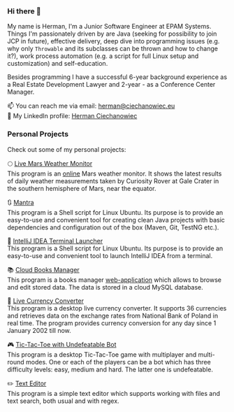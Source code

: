 ### Hi there 👋

My name is Herman, I'm a Junior Software Engineer at EPAM Systems. Things I'm passionately driven by are Java (seeking for possibility to join JCP in future), effective delivery, deep dive into programming issues (e.g. why only `Throwable` and its subclasses can be thrown and how to change it?), work process automation (e.g. a script for full Linux setup and customization) and self-education.

Besides programming I have a successful 6-year background experience as a Real Estate Development Lawyer and 2-year - as a Conference Center Manager.

📫 You can reach me via email: herman@ciechanowiec.eu <br>
💼 My LinkedIn profile: [Herman Ciechanowiec](https://www.linkedin.com/in/ciechanowiec/)<br/>

### Personal Projects
Check out some of my personal projects:<br/>

🌕 [Live Mars Weather Monitor](https://github.com/ciechanowiec/mars)<br/>
This program is an [online](https://live-mars.herokuapp.com) Mars weather monitor. It shows the latest results of daily weather measurements taken by Curiosity Rover at Gale Crater in the southern hemisphere of Mars, near the equator.<br/>

:arrows_clockwise: [Mantra](https://github.com/ciechanowiec/mantra)<br/>
This program is a Shell script for Linux Ubuntu. Its purpose is to provide an easy-to-use and convenient tool for creating clean Java projects with basic dependencies and configuration out of the box (Maven, Git, TestNG etc.).<br/>

:rocket: [IntelliJ IDEA Terminal Launcher](https://github.com/ciechanowiec/intellij_launcher)<br/>
This program is a Shell script for Linux Ubuntu. Its purpose is to provide an easy-to-use and convenient tool to launch IntelliJ IDEA from a terminal.

📚 [Cloud Books Manager](https://github.com/ciechanowiec/cloud_books_manager)<br/>
This program is a books manager [web-application](http://cloud-books.herokuapp.com/) which allows to browse and edit stored data. The data is stored in a cloud MySQL database.<br/>

💱 [Live Currency Converter](https://github.com/ciechanowiec/live_currency_converter)<br/>
This program is a desktop live currency converter. It supports 36 currencies and retrieves data on the exchange rates from National Bank of Poland in real time. The program provides currency conversion for any day since 1 January 2002 till now.<br/>

🎮 [Tic-Tac-Toe with Undefeatable Bot](https://github.com/ciechanowiec/tic_tac_toe)<br/>
This program is a desktop Tic-Tac-Toe game with multiplayer and multi-round modes. One or each of the players can be a bot which has three difficulty levels: easy, medium and hard. The latter one is undefeatable.<br/>

✏️ [Text Editor](https://github.com/ciechanowiec/text_editor)<br/>
This program is a simple text editor which supports working with files and text search, both usual and with regex.<br/>
